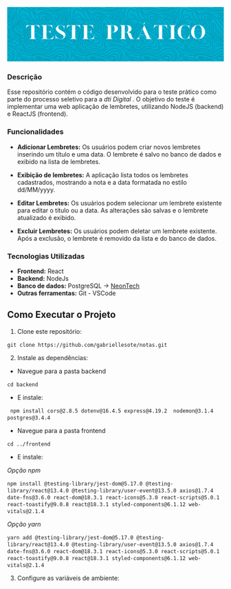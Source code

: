 <img src="https://github.com/gabriellesote/notas/blob/main/assets/banners%20(3).png"/>
<h3> Descrição </h3>

<p> Esse repositório contém o código desenvolvido para o teste prático como parte do processo seletivo para a <em>dti Digital </em>. O objetivo do teste é implementar uma web aplicação de lembretes, utilizando NodeJS (backend) e ReactJS (frontend). </p>

<h3> Funcionalidades</h3>

<p>

- **Adicionar Lembretes:** Os usuários podem criar novos lembretes inserindo um título e uma data. O lembrete é salvo no banco de dados e exibido na lista de lembretes.

- **Exibição de lembretes:** A aplicação lista todos os lembretes cadastrados, mostrando a nota e a data formatada no estilo dd/MM/yyyy.

- **Editar Lembretes:** Os usuários podem selecionar um lembrete existente para editar o título ou a data. As alterações são salvas e o lembrete atualizado é exibido.
  
- **Excluir Lembretes:** Os usuários podem deletar um lembrete existente. Após a exclusão, o lembrete é removido da lista e do banco de dados.
</p>

<h3>  Tecnologias Utilizadas </h3>

<p>

  - **Frontend:** React
  - **Backend:** NodeJs
  - **Banco de dados:** PostgreSQL  → [NeonTech](https://neon.tech)
  - **Outras ferramentas:** Git - VSCode

</p>

<h2> Como Executar o Projeto </h2>

  1.  Clone este repositório:

```
git clone https://github.com/gabriellesote/notas.git
```

2. Instale as dependências:

 - Navegue para a pasta backend

```
cd backend
```

   
   - E instale: 

```
 npm install cors@2.8.5 dotenv@16.4.5 express@4.19.2  nodemon@3.1.4 postgres@3.4.4
```

 - Navegue para a pasta frontend

```
cd ../frontend
```
   - E instale:

    
<p>   
  
  *Opção npm* </p>
```
npm install @testing-library/jest-dom@5.17.0 @testing-library/react@13.4.0 @testing-library/user-event@13.5.0 axios@1.7.4 date-fns@3.6.0 react-dom@18.3.1 react-icons@5.3.0 react-scripts@5.0.1 react-toastify@9.0.8 react@18.3.1 styled-components@6.1.12 web-vitals@2.1.4
```

<p>   
  
  *Opção yarn* </p>

```
yarn add @testing-library/jest-dom@5.17.0 @testing-library/react@13.4.0 @testing-library/user-event@13.5.0 axios@1.7.4 date-fns@3.6.0 react-dom@18.3.1 react-icons@5.3.0 react-scripts@5.0.1 react-toastify@9.0.8 react@18.3.1 styled-components@6.1.12 web-vitals@2.1.4
```

3. Configure as variáveis de ambiente:

   





